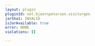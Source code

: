 ```yaml
---
layout: plugin
pluginId: net.bjoernpetersen.visitorgen
jarSha1: INVALID
isJarAvailable: true
error: NONE
violations: []

---
```


